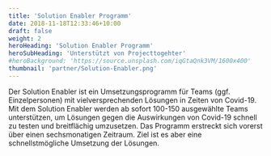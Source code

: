 ```yaml
---
title: 'Solution Enabler Programm'
date: 2018-11-18T12:33:46+10:00
draft: false
weight: 2
heroHeading: 'Solution Enabler Programm'
heroSubHeading: 'Unterstützt von Projecttogehter'
#heroBackground: 'https://source.unsplash.com/iqGtaQnk3VM/1600x400'
thumbnail: 'partner/Solution-Enabler.png'
---
```


Der Solution Enabler ist ein Umsetzungsprogramm für Teams (ggf. Einzelpersonen) mit vielversprechenden Lösungen in Zeiten von Covid-19. Mit dem Solution Enabler  werden ab sofort 100-150 ausgewählte Teams unterstützen, um Lösungen gegen die Auswirkungen von Covid-19 schnell zu testen und breitflächig umzusetzen. Das Programm erstreckt sich vorerst über einen sechsmonatigen Zeitraum. Ziel ist es aber eine schnellstmögliche Umsetzung der Lösungen. 